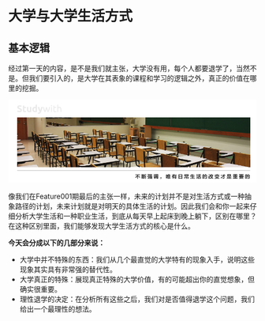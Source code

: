 # 大学与大学生活方式
## 基本逻辑

经过第一天的内容，是不是我们就主张，大学没有用，每个人都要退学了，当然不是。但我们要引入的，是大学在其表象的课程和学习的逻辑之外，真正的价值在哪里的挖掘。

![](/assets/F2211.jpg)

像我们在Feature001期最后的主张一样，未来的计划并不是对生活方式或一种抽象路径的计划，未来计划就是对明天的具体生活的计划。因此我们会和你一起来仔细分析大学生活和一种职业生活，到底从每天早上起床到晚上躺下，区别在哪里？在这种区别里面，我们能够发现大学生活方式的核心是什么。

**今天会分成以下的几部分来说：**

* 大学中并不特殊的东西：我们从几个最直觉的大学特有的现象入手，说明这些现象其实具有非常强的替代性。
* 大学真正的特殊：展现真正特殊的大学价值，有的可能超出你的直觉想象，但确实很重要。
* 理性退学的决定：在分析所有这些之后，我们对是否值得退学这个问题，我们给出一个最理性的想法。

